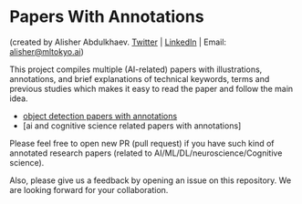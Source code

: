 # Papers With Annotations
(created by Alisher Abdulkhaev. [Twitter](https://twitter.com/alisher_ai) | [LinkedIn](https://www.linkedin.com/in/alisher-abdulkhaev/) | Email: alisher@mltokyo.ai)

This project compiles multiple (AI-related) papers with illustrations, annotations, and brief explanations of technical keywords, terms and previous studies which makes it easy to read the paper and follow the main idea.

- [object detection papers with annotations](https://github.com/Machine-Learning-Tokyo/papers-with-annotations/tree/master/object-detection)
- [ai and cognitive science related papers with annotations]

Please feel free to open new PR (pull request) if you have such kind of annotated research papers (related to AI/ML/DL/neuroscience/Cognitive science). 


Also, please give us a feedback by opening an issue on this repository. We are looking forward for your collaboration.
